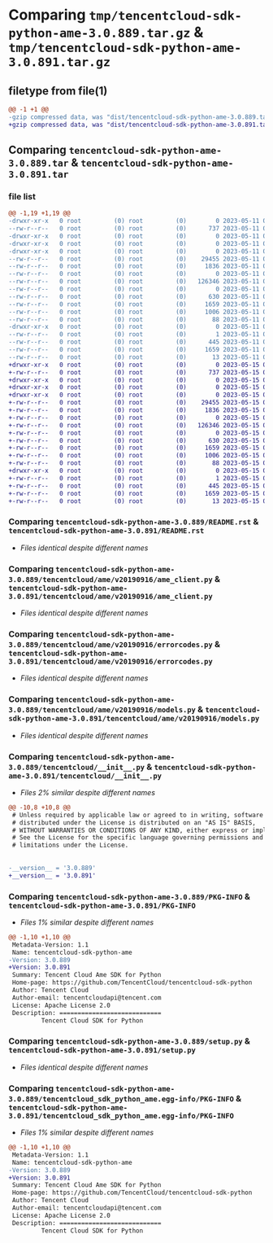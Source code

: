 # Comparing `tmp/tencentcloud-sdk-python-ame-3.0.889.tar.gz` & `tmp/tencentcloud-sdk-python-ame-3.0.891.tar.gz`

## filetype from file(1)

```diff
@@ -1 +1 @@
-gzip compressed data, was "dist/tencentcloud-sdk-python-ame-3.0.889.tar", last modified: Thu May 11 02:13:59 2023, max compression
+gzip compressed data, was "dist/tencentcloud-sdk-python-ame-3.0.891.tar", last modified: Mon May 15 02:16:14 2023, max compression
```

## Comparing `tencentcloud-sdk-python-ame-3.0.889.tar` & `tencentcloud-sdk-python-ame-3.0.891.tar`

### file list

```diff
@@ -1,19 +1,19 @@
-drwxr-xr-x   0 root         (0) root         (0)        0 2023-05-11 02:13:59.000000 tencentcloud-sdk-python-ame-3.0.889/
--rw-r--r--   0 root         (0) root         (0)      737 2023-05-11 02:13:59.000000 tencentcloud-sdk-python-ame-3.0.889/README.rst
-drwxr-xr-x   0 root         (0) root         (0)        0 2023-05-11 02:13:59.000000 tencentcloud-sdk-python-ame-3.0.889/tencentcloud/
-drwxr-xr-x   0 root         (0) root         (0)        0 2023-05-11 02:13:59.000000 tencentcloud-sdk-python-ame-3.0.889/tencentcloud/ame/
-drwxr-xr-x   0 root         (0) root         (0)        0 2023-05-11 02:13:59.000000 tencentcloud-sdk-python-ame-3.0.889/tencentcloud/ame/v20190916/
--rw-r--r--   0 root         (0) root         (0)    29455 2023-05-11 02:13:59.000000 tencentcloud-sdk-python-ame-3.0.889/tencentcloud/ame/v20190916/ame_client.py
--rw-r--r--   0 root         (0) root         (0)     1836 2023-05-11 02:13:59.000000 tencentcloud-sdk-python-ame-3.0.889/tencentcloud/ame/v20190916/errorcodes.py
--rw-r--r--   0 root         (0) root         (0)        0 2023-05-11 02:13:59.000000 tencentcloud-sdk-python-ame-3.0.889/tencentcloud/ame/v20190916/__init__.py
--rw-r--r--   0 root         (0) root         (0)   126346 2023-05-11 02:13:59.000000 tencentcloud-sdk-python-ame-3.0.889/tencentcloud/ame/v20190916/models.py
--rw-r--r--   0 root         (0) root         (0)        0 2023-05-11 02:13:59.000000 tencentcloud-sdk-python-ame-3.0.889/tencentcloud/ame/__init__.py
--rw-r--r--   0 root         (0) root         (0)      630 2023-05-11 02:13:59.000000 tencentcloud-sdk-python-ame-3.0.889/tencentcloud/__init__.py
--rw-r--r--   0 root         (0) root         (0)     1659 2023-05-11 02:13:59.000000 tencentcloud-sdk-python-ame-3.0.889/PKG-INFO
--rw-r--r--   0 root         (0) root         (0)     1006 2023-05-11 02:13:59.000000 tencentcloud-sdk-python-ame-3.0.889/setup.py
--rw-r--r--   0 root         (0) root         (0)       88 2023-05-11 02:13:59.000000 tencentcloud-sdk-python-ame-3.0.889/setup.cfg
-drwxr-xr-x   0 root         (0) root         (0)        0 2023-05-11 02:13:59.000000 tencentcloud-sdk-python-ame-3.0.889/tencentcloud_sdk_python_ame.egg-info/
--rw-r--r--   0 root         (0) root         (0)        1 2023-05-11 02:13:59.000000 tencentcloud-sdk-python-ame-3.0.889/tencentcloud_sdk_python_ame.egg-info/dependency_links.txt
--rw-r--r--   0 root         (0) root         (0)      445 2023-05-11 02:13:59.000000 tencentcloud-sdk-python-ame-3.0.889/tencentcloud_sdk_python_ame.egg-info/SOURCES.txt
--rw-r--r--   0 root         (0) root         (0)     1659 2023-05-11 02:13:59.000000 tencentcloud-sdk-python-ame-3.0.889/tencentcloud_sdk_python_ame.egg-info/PKG-INFO
--rw-r--r--   0 root         (0) root         (0)       13 2023-05-11 02:13:59.000000 tencentcloud-sdk-python-ame-3.0.889/tencentcloud_sdk_python_ame.egg-info/top_level.txt
+drwxr-xr-x   0 root         (0) root         (0)        0 2023-05-15 02:16:13.000000 tencentcloud-sdk-python-ame-3.0.891/
+-rw-r--r--   0 root         (0) root         (0)      737 2023-05-15 02:16:13.000000 tencentcloud-sdk-python-ame-3.0.891/README.rst
+drwxr-xr-x   0 root         (0) root         (0)        0 2023-05-15 02:16:13.000000 tencentcloud-sdk-python-ame-3.0.891/tencentcloud/
+drwxr-xr-x   0 root         (0) root         (0)        0 2023-05-15 02:16:13.000000 tencentcloud-sdk-python-ame-3.0.891/tencentcloud/ame/
+drwxr-xr-x   0 root         (0) root         (0)        0 2023-05-15 02:16:13.000000 tencentcloud-sdk-python-ame-3.0.891/tencentcloud/ame/v20190916/
+-rw-r--r--   0 root         (0) root         (0)    29455 2023-05-15 02:16:13.000000 tencentcloud-sdk-python-ame-3.0.891/tencentcloud/ame/v20190916/ame_client.py
+-rw-r--r--   0 root         (0) root         (0)     1836 2023-05-15 02:16:13.000000 tencentcloud-sdk-python-ame-3.0.891/tencentcloud/ame/v20190916/errorcodes.py
+-rw-r--r--   0 root         (0) root         (0)        0 2023-05-15 02:16:13.000000 tencentcloud-sdk-python-ame-3.0.891/tencentcloud/ame/v20190916/__init__.py
+-rw-r--r--   0 root         (0) root         (0)   126346 2023-05-15 02:16:13.000000 tencentcloud-sdk-python-ame-3.0.891/tencentcloud/ame/v20190916/models.py
+-rw-r--r--   0 root         (0) root         (0)        0 2023-05-15 02:16:13.000000 tencentcloud-sdk-python-ame-3.0.891/tencentcloud/ame/__init__.py
+-rw-r--r--   0 root         (0) root         (0)      630 2023-05-15 02:16:13.000000 tencentcloud-sdk-python-ame-3.0.891/tencentcloud/__init__.py
+-rw-r--r--   0 root         (0) root         (0)     1659 2023-05-15 02:16:13.000000 tencentcloud-sdk-python-ame-3.0.891/PKG-INFO
+-rw-r--r--   0 root         (0) root         (0)     1006 2023-05-15 02:16:13.000000 tencentcloud-sdk-python-ame-3.0.891/setup.py
+-rw-r--r--   0 root         (0) root         (0)       88 2023-05-15 02:16:13.000000 tencentcloud-sdk-python-ame-3.0.891/setup.cfg
+drwxr-xr-x   0 root         (0) root         (0)        0 2023-05-15 02:16:13.000000 tencentcloud-sdk-python-ame-3.0.891/tencentcloud_sdk_python_ame.egg-info/
+-rw-r--r--   0 root         (0) root         (0)        1 2023-05-15 02:16:13.000000 tencentcloud-sdk-python-ame-3.0.891/tencentcloud_sdk_python_ame.egg-info/dependency_links.txt
+-rw-r--r--   0 root         (0) root         (0)      445 2023-05-15 02:16:13.000000 tencentcloud-sdk-python-ame-3.0.891/tencentcloud_sdk_python_ame.egg-info/SOURCES.txt
+-rw-r--r--   0 root         (0) root         (0)     1659 2023-05-15 02:16:13.000000 tencentcloud-sdk-python-ame-3.0.891/tencentcloud_sdk_python_ame.egg-info/PKG-INFO
+-rw-r--r--   0 root         (0) root         (0)       13 2023-05-15 02:16:13.000000 tencentcloud-sdk-python-ame-3.0.891/tencentcloud_sdk_python_ame.egg-info/top_level.txt
```

### Comparing `tencentcloud-sdk-python-ame-3.0.889/README.rst` & `tencentcloud-sdk-python-ame-3.0.891/README.rst`

 * *Files identical despite different names*

### Comparing `tencentcloud-sdk-python-ame-3.0.889/tencentcloud/ame/v20190916/ame_client.py` & `tencentcloud-sdk-python-ame-3.0.891/tencentcloud/ame/v20190916/ame_client.py`

 * *Files identical despite different names*

### Comparing `tencentcloud-sdk-python-ame-3.0.889/tencentcloud/ame/v20190916/errorcodes.py` & `tencentcloud-sdk-python-ame-3.0.891/tencentcloud/ame/v20190916/errorcodes.py`

 * *Files identical despite different names*

### Comparing `tencentcloud-sdk-python-ame-3.0.889/tencentcloud/ame/v20190916/models.py` & `tencentcloud-sdk-python-ame-3.0.891/tencentcloud/ame/v20190916/models.py`

 * *Files identical despite different names*

### Comparing `tencentcloud-sdk-python-ame-3.0.889/tencentcloud/__init__.py` & `tencentcloud-sdk-python-ame-3.0.891/tencentcloud/__init__.py`

 * *Files 2% similar despite different names*

```diff
@@ -10,8 +10,8 @@
 # Unless required by applicable law or agreed to in writing, software
 # distributed under the License is distributed on an "AS IS" BASIS,
 # WITHOUT WARRANTIES OR CONDITIONS OF ANY KIND, either express or implied.
 # See the License for the specific language governing permissions and
 # limitations under the License.
 
 
-__version__ = '3.0.889'
+__version__ = '3.0.891'
```

### Comparing `tencentcloud-sdk-python-ame-3.0.889/PKG-INFO` & `tencentcloud-sdk-python-ame-3.0.891/PKG-INFO`

 * *Files 1% similar despite different names*

```diff
@@ -1,10 +1,10 @@
 Metadata-Version: 1.1
 Name: tencentcloud-sdk-python-ame
-Version: 3.0.889
+Version: 3.0.891
 Summary: Tencent Cloud Ame SDK for Python
 Home-page: https://github.com/TencentCloud/tencentcloud-sdk-python
 Author: Tencent Cloud
 Author-email: tencentcloudapi@tencent.com
 License: Apache License 2.0
 Description: ============================
         Tencent Cloud SDK for Python
```

### Comparing `tencentcloud-sdk-python-ame-3.0.889/setup.py` & `tencentcloud-sdk-python-ame-3.0.891/setup.py`

 * *Files identical despite different names*

### Comparing `tencentcloud-sdk-python-ame-3.0.889/tencentcloud_sdk_python_ame.egg-info/PKG-INFO` & `tencentcloud-sdk-python-ame-3.0.891/tencentcloud_sdk_python_ame.egg-info/PKG-INFO`

 * *Files 1% similar despite different names*

```diff
@@ -1,10 +1,10 @@
 Metadata-Version: 1.1
 Name: tencentcloud-sdk-python-ame
-Version: 3.0.889
+Version: 3.0.891
 Summary: Tencent Cloud Ame SDK for Python
 Home-page: https://github.com/TencentCloud/tencentcloud-sdk-python
 Author: Tencent Cloud
 Author-email: tencentcloudapi@tencent.com
 License: Apache License 2.0
 Description: ============================
         Tencent Cloud SDK for Python
```

